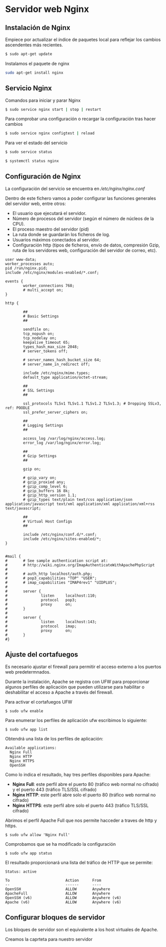 <!-- https://www.digitalocean.com/community/tutorials/how-to-install-nginx-on-ubuntu-20-04-es -->

# Servidor web Nginx

## Instalación de Nginx

Empiece por actualizar el índice de paquetes local para reflejar los cambios ascendentes más recientes.

``` bash
$ sudo apt-get update
```

Instalamos el paquete de nginx

``` bash
sudo apt-get install nginx
```

## Servicio Nginx

Comandos para iniciar y parar Nginx

``` bash
$ sudo service nginx start | stop | restart
```

Para comprobar una configuración o recargar la configuración tras hacer cambios

``` bash
$ sudo service nginx configtest | reload
```

Para ver el estado del servicio

``` bash
$ sudo service status
```

``` bash
$ systemctl status nginx
```

## Configuración de Nginx

La configuración del servicio se encuentra en */etc/nginx/nginx.conf*

Dentro de este fichero vamos a poder configurar las funciones generales del servidor web, entre otros:

* El usuario que ejecutará el servidor.
* Número de procesos del servidor (según el número de núcleos de la CPU).
* El proceso maestro del servidor (pid)
* La ruta donde se guardarán los ficheros de log.
* Usuarios máximos conectados al servidor.
* Configuración http (tipos de ficheros, envío de datos, compresión Gzip, ruta de los servidores web, configuración del servidor de correo, etc).

``` text
user www-data;
worker_processes auto;
pid /run/nginx.pid;
include /etc/nginx/modules-enabled/*.conf;

events {
        worker_connections 768;
        # multi_accept on;
}

http {

        ##
        # Basic Settings
        ##

        sendfile on;
        tcp_nopush on;
        tcp_nodelay on;
        keepalive_timeout 65;
        types_hash_max_size 2048;
        # server_tokens off;

        # server_names_hash_bucket_size 64;
        # server_name_in_redirect off;

        include /etc/nginx/mime.types;
        default_type application/octet-stream;

        ##
        # SSL Settings
        ##

        ssl_protocols TLSv1 TLSv1.1 TLSv1.2 TLSv1.3; # Dropping SSLv3, ref: POODLE
        ssl_prefer_server_ciphers on;

        ##
        # Logging Settings
        ##

        access_log /var/log/nginx/access.log;
        error_log /var/log/nginx/error.log;

        ##
        # Gzip Settings
        ##

        gzip on;

        # gzip_vary on;
        # gzip_proxied any;
        # gzip_comp_level 6;
        # gzip_buffers 16 8k;
        # gzip_http_version 1.1;
        # gzip_types text/plain text/css application/json application/javascript text/xml application/xml application/xml+rss text/javascript;

        ##
        # Virtual Host Configs
        ##

        include /etc/nginx/conf.d/*.conf;
        include /etc/nginx/sites-enabled/*;
}


#mail {
#       # See sample authentication script at:
#       # http://wiki.nginx.org/ImapAuthenticateWithApachePhpScript
#
#       # auth_http localhost/auth.php;
#       # pop3_capabilities "TOP" "USER";
#       # imap_capabilities "IMAP4rev1" "UIDPLUS";
#
#       server {
#               listen     localhost:110;
#               protocol   pop3;
#               proxy      on;
#       }
#
#       server {
#               listen     localhost:143;
#               protocol   imap;
#               proxy      on;
#       }
#}
```

## Ajuste del cortafuegos

Es necesario ajustar el firewall para permitir el acceso externo a los puertos web predetermnados.

Durante la instalación, Apache se registra con UFW para proporcionar algunos perfiles de aplicación que pueden utilizarse para habilitar o deshabilitar el acceso a Apache a través del firewall.

Para activar el cortafuegos UFW 

``` shell
$ sudo ufw enable
```

Para enumerar los perfiles de aplicación ufw escribimos lo siguiente:

``` shell
$ sudo ufw app list
```

Obtendrá una lista de los perfiles de aplicación:

``` shell
Available applications:
  Nginx Full
  Nginx HTTP
  Nginx HTTPS
  OpenSSH
```

Como lo indica el resultado, hay tres perfiles disponibles para Apache:

* **Nginx Full**: este perfil abre el puerto 80 (tráfico web normal no cifrado) y el puerto 443 (tráfico TLS/SSL cifrado)
* **Nginx HTTP**: este perfil abre solo el puerto 80 (tráfico web normal no cifrado)
* **Nginx HTTPS**: este perfil abre solo el puerto 443 (tráfico TLS/SSL cifrado)

Abrimos el perfil Apache Full que nos permite hacceder a traves de http y https.

``` shell
$ sudo ufw allow 'Nginx Full'
```

Comprobamos que se ha modificado la configuración

``` shell
$ sudo ufw app status
```

El resultado proporcionará una lista del tráfico de HTTP que se permite:

``` shell
Status: active

To                         Action      From
--                         ------      ----
OpenSSH                    ALLOW       Anywhere                  
ApacheFull                 ALLOW       Anywhere                
OpenSSH (v6)               ALLOW       Anywhere (v6)             
Apache (v6)                ALLOW       Anywhere (v6)
```

## Configurar bloques de servidor

Los bloques de servidor son el equivalente a los host virtuales de Apache.

Creamos la caprteta para nuestro servidor